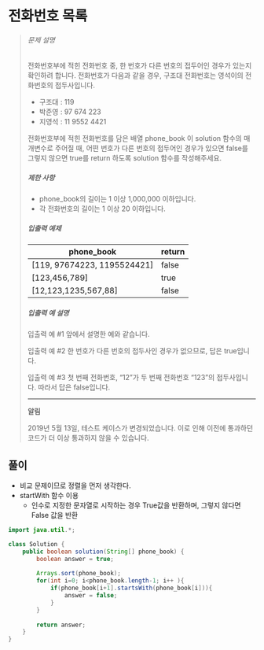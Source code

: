# 전화번호 목록

> ###### 문제 설명
>
> 전화번호부에 적힌 전화번호 중, 한 번호가 다른 번호의 접두어인 경우가 있는지 확인하려 합니다.
> 전화번호가 다음과 같을 경우, 구조대 전화번호는 영석이의 전화번호의 접두사입니다.
>
> - 구조대 : 119
> - 박준영 : 97 674 223
> - 지영석 : 11 9552 4421
>
> 전화번호부에 적힌 전화번호를 담은 배열 phone_book 이 solution 함수의 매개변수로 주어질 때, 어떤 번호가 다른 번호의 접두어인 경우가 있으면 false를 그렇지 않으면 true를 return 하도록 solution 함수를 작성해주세요.
>
> ##### 제한 사항
>
> - phone_book의 길이는 1 이상 1,000,000 이하입니다.
> - 각 전화번호의 길이는 1 이상 20 이하입니다.
>
> ##### 입출력 예제
>
> | phone_book                  | return |
> | --------------------------- | ------ |
> | [119, 97674223, 1195524421] | false  |
> | [123,456,789]               | true   |
> | [12,123,1235,567,88]        | false  |
>
> ##### 입출력 예 설명
>
> 입출력 예 #1
> 앞에서 설명한 예와 같습니다.
>
> 입출력 예 #2
> 한 번호가 다른 번호의 접두사인 경우가 없으므로, 답은 true입니다.
>
> 입출력 예 #3
> 첫 번째 전화번호, “12”가 두 번째 전화번호 “123”의 접두사입니다. 따라서 답은 false입니다.
>
> ------
>
> **알림**
>
> 2019년 5월 13일, 테스트 케이스가 변경되었습니다. 이로 인해 이전에 통과하던 코드가 더 이상 통과하지 않을 수 있습니다.

## 풀이

- 비교 문제이므로 정렬을 먼저 생각한다.
- startWith 함수 이용
  - 인수로 지정한 문자열로 시작하는 경우 True값을 반환하며, 그렇지 않다면 False 값을 반환

```java
import java.util.*;

class Solution {
    public boolean solution(String[] phone_book) {
        boolean answer = true;
        
        Arrays.sort(phone_book);
        for(int i=0; i<phone_book.length-1; i++ ){
            if(phone_book[i+1].startsWith(phone_book[i])){
                answer = false;
            }
        }
    
        return answer;
    }
}
```

